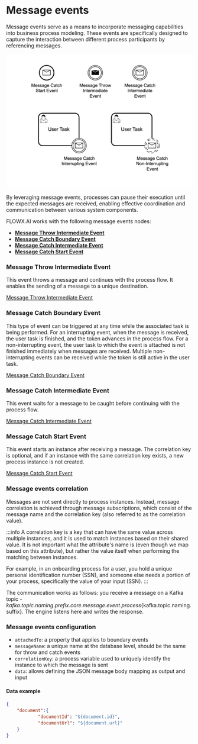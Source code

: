 # Message events

Message events serve as a means to incorporate messaging capabilities into business process modeling. These events are specifically designed to capture the interaction between different process participants by referencing messages. 

![](../img/all_message_events.png)

By leveraging message events, processes can pause their execution until the expected messages are received, enabling effective coordination and communication between various system components.

FLOWX.AI works with the following message events nodes:

* [**Message Throw Intermediate Event**](message-throw-intermediate-event.md)
* [**Message Catch Boundary Event**](message-catch-boundary-event.md)
* [**Message Catch Intermediate Event**](message-catch-intermediate-event.md)
* [**Message Catch Start Event**](message-catch-start-event.md)

### Message Throw Intermediate Event

This event throws a message and continues with the process flow.
It enables the sending of a message to a unique destination.

[Message Throw Intermediate Event](message-throw-intermediate-event.md)
      
###  Message Catch Boundary Event

This type of event can be triggered at any time while the associated task is being performed.
For an interrupting event, when the message is received, the user task is finished, and the token advances in the process flow.
For a non-interrupting event, the user task to which the event is attached is not finished immediately when messages are received. Multiple non-interrupting events can be received while the token is still active in the user task.


[Message Catch Boundary Event](message-catch-boundary-event.md)

### Message Catch Intermediate Event

This event waits for a message to be caught before continuing with the process flow.

[Message Catch Intermediate Event](message-catch-intermediate-event.md)

###  Message Catch Start Event

This event starts an instance after receiving a message.
The correlation key is optional, and if an instance with the same correlation key exists, a new process instance is not created.

[Message Catch Start Event](message-catch-start-event.md)

### Message events correlation

Messages are not sent directly to process instances. Instead, message correlation is achieved through message subscriptions, which consist of the message name and the correlation key (also referred to as the correlation value).

:::info
A correlation key is a key that can have the same value across multiple instances, and it is used to match instances based on their shared value. It is not important what the attribute's name is (even though we map based on this attribute), but rather the value itself when performing the matching between instances.

For example, in an onboarding process for a user, you hold a unique personal identification number (SSN), and someone else needs a portion of your process, specifically the value of your input (SSN).
:::

The communication works as follows: you receive a message on a Kafka topic - ${kafka.topic.naming.prefix}.core.message.event.process${kafka.topic.naming.suffix}. The engine listens here and writes the response.

### Message events configuration

* `attachedTo`: a property that applies to boundary events
* `messageName`: a unique name at the database level, should be the same for throw and catch events
* `correlationKey`: a process variable used to uniquely identify the instance to which the message is sent
* `data`: allows defining the JSON message body mapping as output and input

#### Data example

```json
{
	"document":{
			"documentId": "${document.id}",
			"documentUrl": "${document.url}"
	}
}
```

